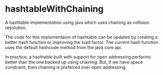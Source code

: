 # hashtableWithChaining
A hashtable implementation using java which uses chaining as collision resolution,

The code for this implementaion of hashtable can be updated by creating a better hash function or improving the load factor.
The current hash function uses the default hashcode method from the java core api.

In practice, a hashtable built with support for open addressing performs better than the one backed up using chaining.
But, if we have space constraint, then chaining is preferred over open addressing.
